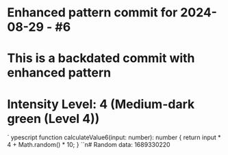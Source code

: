 ﻿# Enhanced pattern commit for 2024-08-29 - #6
# This is a backdated commit with enhanced pattern
# Intensity Level: 4 (Medium-dark green (Level 4))
`	ypescript
function calculateValue6(input: number): number {
    return input * 4 + Math.random() * 10;
}
``n# Random data: 1689330220

